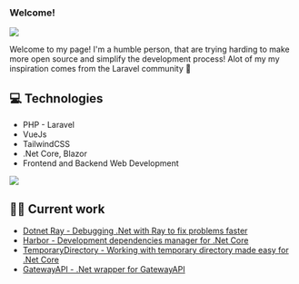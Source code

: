 
### Welcome!

<img src = 'https://i.pinimg.com/originals/e4/26/70/e426702edf874b181aced1e2fa5c6cde.gif' />

Welcome to my page! I'm a humble person, that are trying harding to make more open source and simplify the development process!
Alot of my my inspiration comes from the Laravel community 🎉

## 💻 Technologies
* PHP - Laravel
* VueJs
* TailwindCSS
* .Net Core, Blazor
* Frontend and Backend Web Development

<img src = "https://github-readme-stats.vercel.app/api/top-langs/?username=andersmandersen&layout=compact">
 
## 👷‍♂️ Current work
* [Dotnet Ray - Debugging .Net with Ray to fix problems faster](https://github.com/andersmandersen/dotnet-ray)
* [Harbor - Development dependencies manager for .Net Core](https://github.com/andersmandersen/harbor)
* [TemporaryDirectory - Working with temporary directory made easy for .Net Core](https://github.com/andersmandersen/TemporaryDirectory)
* [GatewayAPI - .Net wrapper for GatewayAPI](https://github.com/andersmandersen/gatewayapi-dotnet)
 
 
